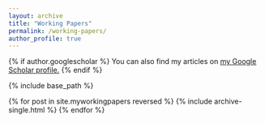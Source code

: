 ```yaml
---
layout: archive
title: "Working Papers"
permalink: /working-papers/
author_profile: true
---
```


{% if author.googlescholar %}
  You can also find my articles on <u><a href="{{author.googlescholar}}">my Google Scholar profile</a>.</u>
{% endif %}

{% include base_path %}

{% for post in site.myworkingpapers reversed %}
  {% include archive-single.html %}
{% endfor %}
